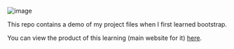 
![image](https://github.com/user-attachments/assets/2d2fa87c-876d-4b05-aa7a-85c7dbcad296)

This repo contains a demo of my project files when I first learned bootstrap. 

You can view the product of this learning (main website for it) [here](https://itskme.github.io/learning-bootstrap/). 

